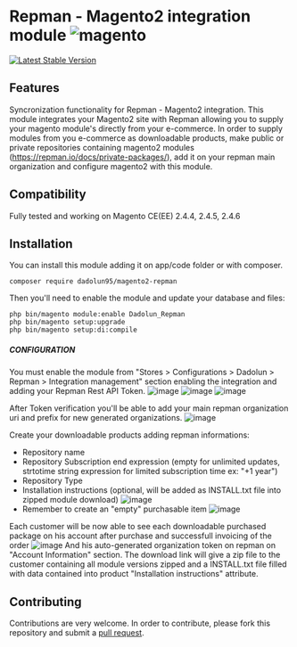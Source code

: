# Repman - Magento2 integration module <img src="https://avatars.githubusercontent.com/u/168457?s=40&v=4" alt="magento" /> 

[![Latest Stable Version](https://poser.pugx.org/dadolun95/magento2-repman/v/stable)](https://packagist.org/packages/dadolun95/magento2-repman)

## Features
Syncronization functionality for Repman - Magento2 integration.
This module integrates your Magento2 site with Repman allowing you to supply your magento module's directly from your e-commerce.
In order to supply modules from you e-commerce as downloadable products, make public or private repositories containing magento2 modules (https://repman.io/docs/private-packages/), add it on your repman main organization and configure magento2 with this module.

## Compatibility
Fully tested and working on Magento CE(EE) 2.4.4, 2.4.5, 2.4.6

## Installation
You can install this module adding it on app/code folder or with composer.
```
composer require dadolun95/magento2-repman
```
Then you'll need to enable the module and update your database and files:
```
php bin/magento module:enable Dadolun_Repman
php bin/magento setup:upgrade
php bin/magento setup:di:compile
```

##### CONFIGURATION
You must enable the module from "Stores > Configurations > Dadolun > Repman > Integration management" section enabling the integration and adding your Repman Rest API Token.
![image](https://github.com/dadolun95/magento2-repman/assets/8927461/58a7d24e-b2b4-4ba6-9591-b6aededd0939)
![image](https://github.com/dadolun95/magento2-repman/assets/8927461/6f6913ff-7b34-41f1-9c34-f1be1053e6f8)
![image](https://github.com/dadolun95/magento2-repman/assets/8927461/316e6aec-b0eb-4fc5-9ead-54bf9b9c1979)

After Token verification you'll be able to add your main repman organization uri and prefix for new generated organizations.
![image](https://github.com/dadolun95/magento2-repman/assets/8927461/56fc50b3-cfdc-454f-a1a9-c5be0e8c09b3)

Create your downloadable products adding repman informations:
- Repository name
- Repository Subscription end expression (empty for unlimited updates, strtotime string expression for limited subscription time ex: "+1 year")
- Repository Type
- Installation instructions (optional, will be added as INSTALL.txt file into zipped module download)
![image](https://github.com/dadolun95/magento2-repman/assets/8927461/abab29e1-9022-4867-a9ac-e9c33bbf3e89)
- Remember to create an "empty" purchasable item
![image](https://github.com/dadolun95/magento2-repman/assets/8927461/f1d50644-3eac-45b1-87a0-09c8bd257d2c)

Each customer will be now able to see each downloadable purchased package on his account after purchase and successfull invoicing of the order
![image](https://github.com/dadolun95/magento2-repman/assets/8927461/1e2ce9f4-3e89-429e-b1f6-65c5fe8c2bf9)
And his auto-generated organization token on repman on "Account Information" section.
The download link will give a zip file to the customer containing all module versions zipped and a INSTALL.txt file filled with data contained into product "Installation instructions" attribute.


## Contributing
Contributions are very welcome. In order to contribute, please fork this repository and submit a [pull request](https://docs.github.com/en/free-pro-team@latest/github/collaborating-with-issues-and-pull-requests/creating-a-pull-request).
